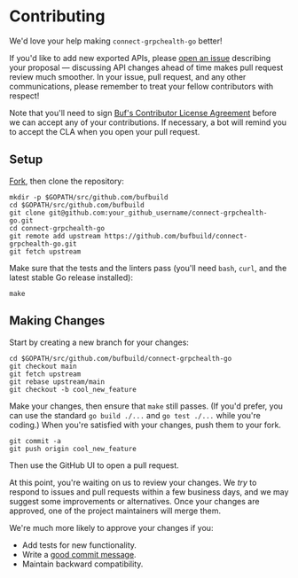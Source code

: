 Contributing
============

We'd love your help making `connect-grpchealth-go` better!

If you'd like to add new exported APIs, please [open an issue][open-issue]
describing your proposal &mdash; discussing API changes ahead of time makes
pull request review much smoother. In your issue, pull request, and any other
communications, please remember to treat your fellow contributors with
respect!

Note that you'll need to sign [Buf's Contributor License Agreement][cla]
before we can accept any of your contributions. If necessary, a bot will remind
you to accept the CLA when you open your pull request.

## Setup

[Fork][fork], then clone the repository:

```
mkdir -p $GOPATH/src/github.com/bufbuild
cd $GOPATH/src/github.com/bufbuild
git clone git@github.com:your_github_username/connect-grpchealth-go.git
cd connect-grpchealth-go
git remote add upstream https://github.com/bufbuild/connect-grpchealth-go.git
git fetch upstream
```

Make sure that the tests and the linters pass (you'll need `bash`, `curl`, and
the latest stable Go release installed):

```
make 
```

## Making Changes

Start by creating a new branch for your changes:

```
cd $GOPATH/src/github.com/bufbuild/connect-grpchealth-go
git checkout main
git fetch upstream
git rebase upstream/main
git checkout -b cool_new_feature
```

Make your changes, then ensure that `make` still passes. (If you'd prefer, you
can use the standard `go build ./...` and `go test ./...` while you're coding.)
When you're satisfied with your changes, push them to your fork.

```
git commit -a
git push origin cool_new_feature
```

Then use the GitHub UI to open a pull request.

At this point, you're waiting on us to review your changes. We *try* to respond
to issues and pull requests within a few business days, and we may suggest some
improvements or alternatives. Once your changes are approved, one of the
project maintainers will merge them.

We're much more likely to approve your changes if you:

* Add tests for new functionality.
* Write a [good commit message][commit-message].
* Maintain backward compatibility.

[fork]: https://github.com/bufbuild/connect-grpchealth-go/fork
[open-issue]: https://github.com/bufbuild/connect-grpchealth-go/issues/new
[cla]: https://cla-assistant.io/bufbuild/connect-grpchealth-go
[commit-message]: http://tbaggery.com/2008/04/19/a-note-about-git-commit-messages.html
